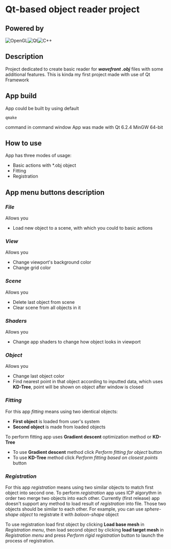 # Qt-based object reader project 

 ## Powered by
![OpenGL](https://img.shields.io/badge/OpenGL-%23FFFFFF.svg?style=for-the-badge&logo=opengl)![Qt](https://img.shields.io/badge/Qt-%23217346.svg?style=for-the-badge&logo=Qt&logoColor=white)![C++](https://img.shields.io/badge/c++-%2300599C.svg?style=for-the-badge&logo=c%2B%2B&logoColor=white)

## Description
Project dedicated to create basic reader for ***wavefront .obj*** files with some additional features.
This is kinda my first project made with use of Qt Framework

## App build 
App could be built by using default 
```
qmake
```
command in command window
App was made with Qt 6.2.4 MinGW 64-bit

## How to use

App has three modes of usage:
- Basic actions with *.obj object
- Fitting
- Registration

## App menu buttons description

### *File*

Allows you
- Load new object to a scene, with which you could to basic actions

### *View*

Allows you
- Change viewport's background color
- Change grid color

### *Scene*

Allows you
- Delete last object from scene
- Clear scene from all objects in it

### *Shaders*

Allows you
- Change app shaders to change how object looks in viewport

### *Object*

Allows you 
- Change last object color
- Find nearest point in that object according to inputted data, which uses **KD-Tree**, point will be shown on object after window is closed

### *Fitting*

For this app *fitting* means using two identical objects:
- **First object** is loaded from user's system
- **Second object** is made from loaded objects

To perform fitting app uses **Gradient descent** optimization method or **KD-Tree** 
- To use **Gradient descent** method click *Perform fitting for object* button
- To use **KD-Tree**  method click *Perform fitting based on closest points* button

### *Registration*

For this app *registration* means using two similar objects to match first object into second one.
To perform *registration* app uses ICP algorythm in order two merge two objects into each other.
Currently (first release) app doesn't support any method to load result of *registration* into file.
 Those two objects should be similar to each other. For example, you can use *sphere-shape object* to registrate it with *baloon-shape* object

To use registration load first object by clicking **Load base mesh** in *Registration menu*, then load second object by clicking **load target mesh** in *Registration menu* and press *Perform rigid registration* button to launch the process of registration.